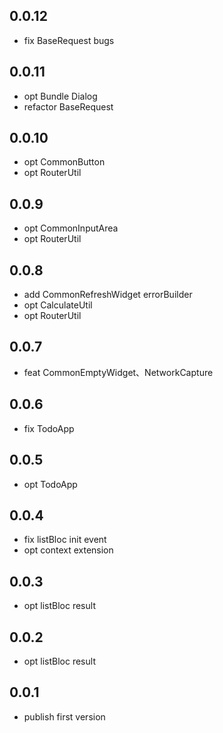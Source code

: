 ## 0.0.12
* fix BaseRequest bugs

## 0.0.11
* opt Bundle Dialog
* refactor BaseRequest

## 0.0.10
* opt CommonButton
* opt RouterUtil

## 0.0.9
* opt CommonInputArea
* opt RouterUtil

## 0.0.8
* add CommonRefreshWidget errorBuilder
* opt CalculateUtil
* opt RouterUtil

## 0.0.7
* feat CommonEmptyWidget、NetworkCapture

## 0.0.6
* fix TodoApp

## 0.0.5
* opt TodoApp

## 0.0.4
* fix listBloc init event
* opt context extension

## 0.0.3
* opt listBloc result

## 0.0.2
* opt listBloc result

## 0.0.1
* publish first version